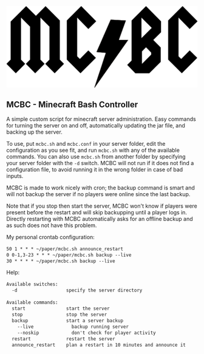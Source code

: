 ![Rock on!](https://github.com/FHomps/MCBC/blob/master/logo.png?raw=true)

## MCBC - Minecraft Bash Controller

A simple custom script for minecraft server administration. Easy commands for turning the server on and off, automatically updating the jar file, and backing up the server.

To use, put ```mcbc.sh``` and ```mcbc.conf``` in your server folder, edit the configuration as you see fit, and run ```mcbc.sh``` with any of the available commands. You can also use ```mcbc.sh``` from another folder by specifying your server folder with the ```-d``` switch. MCBC will not run if it does not find a configuration file, to avoid running it in the wrong folder in case of bad inputs.

MCBC is made to work nicely with cron; the backup command is smart and will not backup the server if no players were online since the last backup.

Note that if you stop then start the server, MCBC won't know if players were present before the restart and will skip backupping until a player logs in. Directly restarting with MCBC automatically asks for an offline backup and as such does not have this problem.

My personal crontab configuration:

```
50 1 * * * ~/paper/mcbc.sh announce_restart
0 0-1,3-23 * * * ~/paper/mcbc.sh backup --live
30 * * * * ~/paper/mcbc.sh backup --live
```

Help:

```
Available switches:
  -d                  specify the server directory

Available commands:
  start               start the server
  stop                stop the server
  backup              start a server backup
    --live              backup running server
    --noskip            don't check for player activity
  restart             restart the server
  announce_restart    plan a restart in 10 minutes and announce it
```
